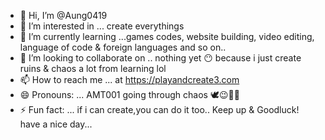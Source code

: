 - 👋 Hi, I’m @Aung0419
- 👀 I’m interested in ... create everythings 
- 🌱 I’m currently learning ...games codes, website building, video editing, language of code & foreign languages and so on.. 
- 💞️ I’m looking to collaborate on .. nothing yet 😶 because i just create ruins & chaos a lot from learning lol
- 📫 How to reach me ... at https://playandcreate3.com
- 😄 Pronouns: ... AMT001 going through chaos 🕊️😉✌🏻
- ⚡ Fun fact: ... if i can create,you can do it too.. Keep up & Goodluck! have a nice day...

<!---
Aung0419/Aung0419 is a ✨ special ✨ repository because its `README.md` (this file) appears on your GitHub profile.
You can click the Preview link to take a look at your changes.
--->
